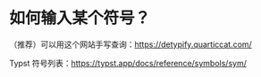 # 如何输入某个符号？

（推荐）可以用这个网站手写查询：https://detypify.quarticcat.com/

Typst 符号列表：https://typst.app/docs/reference/symbols/sym/
